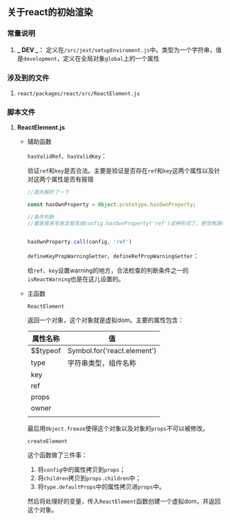
## 关于react的初始渲染

### 常量说明

1. **_ DEV _：** 定义在`/src/jest/setupEnviroment.js`中。类型为一个字符串，值是`development`，定义在全局对象`global`上的一个属性

### 涉及到的文件

1. `react/packages/react/src/ReactElement.js`

### 脚本文件

  1. **ReactElement.js**

      - 辅助函数

          `hasValidRef`、`hasValidKey`：

          验证`ref`和`key`是否合法。主要是验证是否存在`ref`和`key`这两个属性以及针对这两个属性是否有报错

          ```javascript
          //首先解析了一下

          const hasOwnProperty = Object.prototype.hasOwnProperty;

          //条件判断
          //要是我来写肯定就写成config.hasOwnProperty('ref')这种形式了，感觉用源码的形式是从效率的角度考虑，可以便面多次解析


          hasOwnProperty.call(config, 'ref')
          ```


          `defineKeyPropWarningGetter`、`defineRefPropWarningGetter`：

          给`ref`、`key`设置warning的地方，合法检查的判断条件之一的`isReactWarning`也是在这儿设置的。

      - 主函数

        `ReactElement`

        返回一个对象，这个对象就是虚拟dom。主要的属性包含：

        |属性名称|值|
        |-------|--|
        |$$typeof|Symbol.for('react.element')|
        |type|字符串类型，组件名称|
        |key||
        |ref||
        |props||
        |owner||
        |||

        最后用`Object.freeze`使得这个对象以及对象的`props`不可以被修改。

        `createElement`

        这个函数做了三件事：

          1. 将`config`中的属性拷贝到`props`；
          2. 将`children`拷贝到`props.children`中；
          3. 将`type.defaultProps`中的属性拷贝进`props`中。

        然后将处理好的变量，传入`ReactElement`函数创建一个虚拟dom，并返回这个对象。